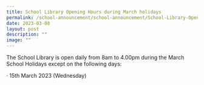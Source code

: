 ```yaml
---
title: School Library Opening Hours during March holidays
permalink: /school-announcement/school-announcement/School-Library-Opening-Hours-during-March-holidays/
date: 2023-03-08
layout: post
description: ""
image: ""
---
```

The School Library is open daily from 8am to 4.00pm during the March School Holidays except on the following days:

·         15th March 2023 (Wednesday)